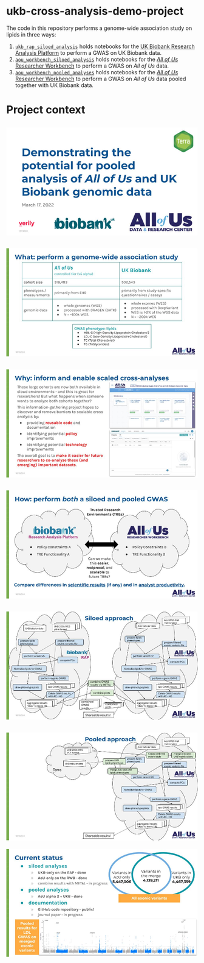 # ukb-cross-analysis-demo-project

The code in this repository performs a genome-wide association study on lipids in three ways:

1. [`ukb_rap_siloed_analysis`](./ukb_rap_siloed_analyses) holds notebooks for the [UK Biobank Research Analysis Platform](https://ukbiobank.dnanexus.com/panx/projects) to perform a GWAS on UK Biobank data.
2. [`aou_workbench_siloed_analysis`](./aou_workbench_siloed_analyses) holds notebooks for the [_All of Us_ Researcher Workbench](https://workbench.researchallofus.org/login) to perform a GWAS on _All of Us_ data.
3. [`aou_workbench_pooled_analyses`](./aou_workbench_pooled_analyses) holds notebooks for the [_All of Us_ Researcher Workbench](https://workbench.researchallofus.org/login) to perform a GWAS on _All of Us_ data pooled together with UK Biobank data.

# Project context

![Title slide](./docs/title_slide.jpg)
---

![What is this project](./docs/what_slide.jpg)
---

![Why do this project](./docs/why_slide.jpg)
---

![How are we doing this project](./docs/how_slide.jpg)
---

![Siloed approach](./docs/siloed_approach.jpg)
---

![Pooled approach](./docs/pooled_approach.jpg)
---

![Current status](./docs/current_status.jpg)
